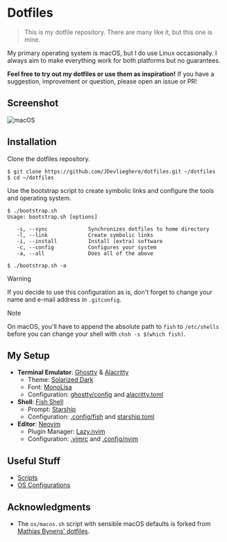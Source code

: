 # Dotfiles

> This is my dotfile repository. There are many like it, but this one is mine.

My primary operating system is macOS, but I do use Linux occasionally. I always
aim to make everything work for both platforms but no guarantees.

**Feel free to try out my dotfiles or use them as inspiration!** If you have a
suggestion, improvement or question, please open an issue or PR!

## Screenshot

![macOS](https://jonasdevlieghere.com/static/dotfiles.png?v=2)

## Installation

Clone the dotfiles repository.

```
$ git clone https://github.com/JDevlieghere/dotfiles.git ~/dotfiles
$ cd ~/dotfiles
```

Use the bootstrap script to create symbolic links and configure the tools and
operating system.

```
$ ./bootstrap.sh
Usage: bootstrap.sh [options]

   -s, --sync             Synchronizes dotfiles to home directory
   -l, --link             Create symbolic links
   -i, --install          Install (extra) software
   -c, --config           Configures your system
   -a, --all              Does all of the above

$ ./bootstrap.sh -a
```

> [!WARNING]
>
> If you decide to use this configuration as is, don't forget to change your
> name and e-mail address in `.gitconfig`.

> [!NOTE]
>
> On macOS, you'll have to append the absolute path to `fish` to `/etc/shells`
> before you can change your shell with `chsh -s $(which fish)`.

## My Setup

 - **Terminal Emulator**: [Ghostty](https://ghostty.org) & [Alacritty](https://alacritty.org)
    - Theme: [Solarized Dark](https://ethanschoonover.com/solarized/)
    - Font: [MonoLisa](https://www.monolisa.dev)
    - Configuration: [ghostty/config](https://github.com/JDevlieghere/dotfiles/blob/main/.config/ghostty/config) and [alacritty.toml](https://github.com/JDevlieghere/dotfiles/blob/main/.config/alacritty/alacritty.toml)
 - **Shell**: [Fish Shell](https://fishshell.com)
    - Prompt: [Starship](https://starship.rs)
    - Configuration: [.config/fish](https://github.com/JDevlieghere/dotfiles/tree/main/.config/fish) and [starship.toml](https://github.com/JDevlieghere/dotfiles/blob/main/.config/starship.toml)
 - **Editor**: [Neovim](https://neovim.io)
    - Plugin Manager: [Lazy.nvim](https://lazy.folke.io)
    - Configuration: [.vimrc](https://github.com/JDevlieghere/dotfiles/blob/main/.vimrc) and [.config/nvim](https://github.com/JDevlieghere/dotfiles/tree/main/.config/nvim)

## Useful Stuff

 - [Scripts](https://github.com/JDevlieghere/dotfiles/tree/main/scripts)
 - [OS Configurations](https://github.com/JDevlieghere/dotfiles/tree/main/os)

## Acknowledgments

 - The `os/macos.sh` script with sensible macOS defaults is forked from [Mathias Bynens' dotfiles](https://github.com/mathiasbynens/dotfiles/blob/main/.macos).
